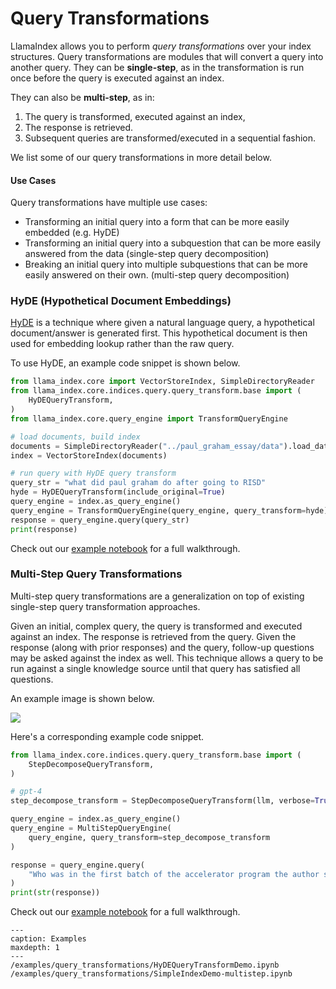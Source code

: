 # Query Transformations

LlamaIndex allows you to perform _query transformations_ over your index structures.
Query transformations are modules that will convert a query into another query. They can be **single-step**, as in the transformation is run once before the query is executed against an index.

They can also be **multi-step**, as in:

1. The query is transformed, executed against an index,
2. The response is retrieved.
3. Subsequent queries are transformed/executed in a sequential fashion.

We list some of our query transformations in more detail below.

#### Use Cases

Query transformations have multiple use cases:

- Transforming an initial query into a form that can be more easily embedded (e.g. HyDE)
- Transforming an initial query into a subquestion that can be more easily answered from the data (single-step query decomposition)
- Breaking an initial query into multiple subquestions that can be more easily answered on their own. (multi-step query decomposition)

### HyDE (Hypothetical Document Embeddings)

[HyDE](http://boston.lti.cs.cmu.edu/luyug/HyDE/HyDE.pdf) is a technique where given a natural language query, a hypothetical document/answer is generated first. This hypothetical document is then used for embedding lookup rather than the raw query.

To use HyDE, an example code snippet is shown below.

```python
from llama_index.core import VectorStoreIndex, SimpleDirectoryReader
from llama_index.core.indices.query.query_transform.base import (
    HyDEQueryTransform,
)
from llama_index.core.query_engine import TransformQueryEngine

# load documents, build index
documents = SimpleDirectoryReader("../paul_graham_essay/data").load_data()
index = VectorStoreIndex(documents)

# run query with HyDE query transform
query_str = "what did paul graham do after going to RISD"
hyde = HyDEQueryTransform(include_original=True)
query_engine = index.as_query_engine()
query_engine = TransformQueryEngine(query_engine, query_transform=hyde)
response = query_engine.query(query_str)
print(response)
```

Check out our [example notebook](https://github.com/jerryjliu/llama_index/blob/main/docs/examples/query_transformations/HyDEQueryTransformDemo.ipynb) for a full walkthrough.

### Multi-Step Query Transformations

Multi-step query transformations are a generalization on top of existing single-step query transformation approaches.

Given an initial, complex query, the query is transformed and executed against an index. The response is retrieved from the query.
Given the response (along with prior responses) and the query, follow-up questions may be asked against the index as well. This technique allows a query to be run against a single knowledge source until that query has satisfied all questions.

An example image is shown below.

![](/_static/query_transformations/multi_step_diagram.png)

Here's a corresponding example code snippet.

```python
from llama_index.core.indices.query.query_transform.base import (
    StepDecomposeQueryTransform,
)

# gpt-4
step_decompose_transform = StepDecomposeQueryTransform(llm, verbose=True)

query_engine = index.as_query_engine()
query_engine = MultiStepQueryEngine(
    query_engine, query_transform=step_decompose_transform
)

response = query_engine.query(
    "Who was in the first batch of the accelerator program the author started?",
)
print(str(response))
```

Check out our [example notebook](https://github.com/jerryjliu/llama_index/blob/main/examples/vector_indices/SimpleIndexDemo-multistep.ipynb) for a full walkthrough.

```{toctree}
---
caption: Examples
maxdepth: 1
---
/examples/query_transformations/HyDEQueryTransformDemo.ipynb
/examples/query_transformations/SimpleIndexDemo-multistep.ipynb
```
